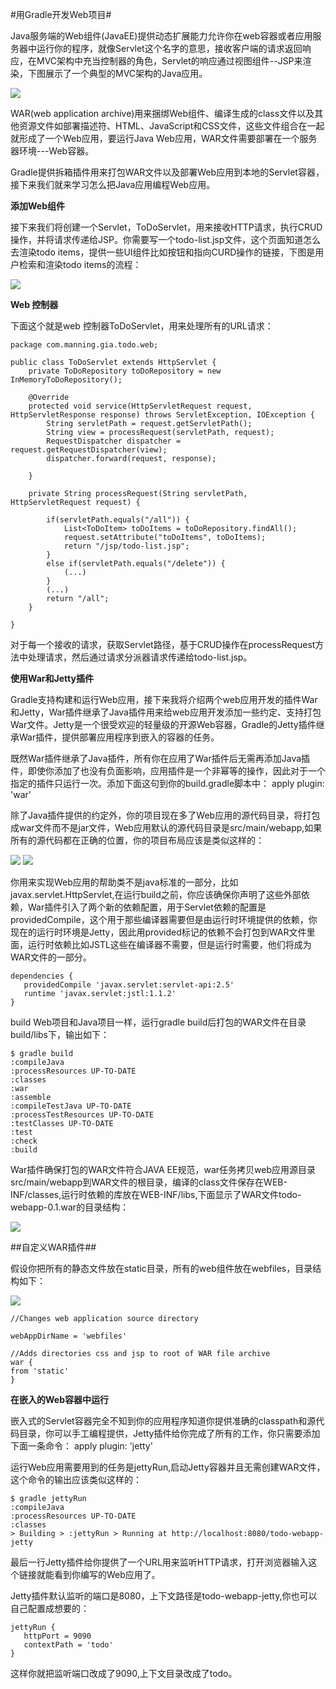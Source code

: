#用Gradle开发Web项目#

Java服务端的Web组件(JavaEE)提供动态扩展能力允许你在web容器或者应用服务器中运行你的程序，就像Servlet这个名字的意思，接收客户端的请求返回响应，在MVC架构中充当控制器的角色，Servlet的响应通过视图组件--JSP来渲染，下图展示了一个典型的MVC架构的Java应用。

![](/images/dag15.png)

WAR(web application archive)用来捆绑Web组件、编译生成的class文件以及其他资源文件如部署描述符、HTML、JavaScript和CSS文件，这些文件组合在一起就形成了一个Web应用，要运行Java Web应用，WAR文件需要部署在一个服务器环境---Web容器。

Gradle提供拆箱插件用来打包WAR文件以及部署Web应用到本地的Servlet容器，接下来我们就来学习怎么把Java应用编程Web应用。

**添加Web组件**

接下来我们将创建一个Servlet，ToDoServlet，用来接收HTTP请求，执行CRUD操作，并将请求传递给JSP。你需要写一个todo-list.jsp文件，这个页面知道怎么去渲染todo items，提供一些UI组件比如按钮和指向CURD操作的链接，下图是用户检索和渲染todo items的流程：

![](/images/dag16.png)

**Web 控制器**

下面这个就是web 控制器ToDoServlet，用来处理所有的URL请求：

	package com.manning.gia.todo.web;

	public class ToDoServlet extends HttpServlet {
		private ToDoRepository toDoRepository = new InMemoryToDoRepository();

		@Override
		protected void service(HttpServletRequest request, HttpServletResponse response) throws ServletException, IOException {
    		String servletPath = request.getServletPath();
    		String view = processRequest(servletPath, request);
    		RequestDispatcher dispatcher = request.getRequestDispatcher(view);
    		dispatcher.forward(request, response);
	 
		}

		private String processRequest(String servletPath, HttpServletRequest request) {

    		if(servletPath.equals("/all")) {
        		List<ToDoItem> toDoItems = toDoRepository.findAll();
        		request.setAttribute("toDoItems", toDoItems);
        		return "/jsp/todo-list.jsp";
    		}
    		else if(servletPath.equals("/delete")) {
    	       	(...)
    		}
    		(...)
    		return "/all";
		}

	}


对于每一个接收的请求，获取Servlet路径，基于CRUD操作在processRequest方法中处理请求，然后通过请求分派器请求传递给todo-list.jsp。

**使用War和Jetty插件**

Gradle支持构建和运行Web应用，接下来我将介绍两个web应用开发的插件War和Jetty，War插件继承了Java插件用来给web应用开发添加一些约定、支持打包War文件。Jetty是一个很受欢迎的轻量级的开源Web容器，Gradle的Jetty插件继承War插件，提供部署应用程序到嵌入的容器的任务。

既然War插件继承了Java插件，所有你在应用了War插件后无需再添加Java插件，即使你添加了也没有负面影响，应用插件是一个非幂等的操作，因此对于一个指定的插件只运行一次。添加下面这句到你的build.gradle脚本中：
	apply plugin: 'war'

除了Java插件提供的约定外，你的项目现在多了Web应用的源代码目录，将打包成war文件而不是jar文件，Web应用默认的源代码目录是src/main/webapp,如果所有的源代码都在正确的位置，你的项目布局应该是类似这样的：

![](/images/dag17.png)
![](/images/dag18.png)

你用来实现Web应用的帮助类不是java标准的一部分，比如javax.servlet.HttpServlet,在运行build之前，你应该确保你声明了这些外部依赖，War插件引入了两个新的依赖配置，用于Servlet依赖的配置是providedCompile，这个用于那些编译器需要但是由运行时环境提供的依赖，你现在的运行时环境是Jetty，因此用provided标记的依赖不会打包到WAR文件里面，运行时依赖比如JSTL这些在编译器不需要，但是运行时需要，他们将成为WAR文件的一部分。

	dependencies {
	   providedCompile 'javax.servlet:servlet-api:2.5'
	   runtime 'javax.servlet:jstl:1.1.2'
	}


build Web项目和Java项目一样，运行gradle build后打包的WAR文件在目录build/libs下，输出如下：

	$ gradle build
	:compileJava
	:processResources UP-TO-DATE
	:classes
	:war
	:assemble
	:compileTestJava UP-TO-DATE
	:processTestResources UP-TO-DATE
	:testClasses UP-TO-DATE
	:test
	:check
	:build

War插件确保打包的WAR文件符合JAVA EE规范，war任务拷贝web应用源目录src/main/webapp到WAR文件的根目录，编译的class文件保存在WEB-INF/classes,运行时依赖的库放在WEB-INF/libs,下面显示了WAR文件todo-webapp-0.1.war的目录结构：

![](/images/dag19.png)

##自定义WAR插件##

假设你把所有的静态文件放在static目录，所有的web组件放在webfiles，目录结构如下：

![](/images/dag20.png)


	//Changes web application source directory

	webAppDirName = 'webfiles'

	//Adds directories css and jsp to root of WAR file archive
	war {
	from 'static'
	}

**在嵌入的Web容器中运行**

嵌入式的Servlet容器完全不知到你的应用程序知道你提供准确的classpath和源代码目录，你可以手工编程提供，Jetty插件给你完成了所有的工作，你只需要添加下面一条命令：
	apply plugin: 'jetty'

运行Web应用需要用到的任务是jettyRun,启动Jetty容器并且无需创建WAR文件，这个命令的输出应该类似这样的：

	$ gradle jettyRun
	:compileJava
	:processResources UP-TO-DATE
	:classes
	> Building > :jettyRun > Running at http://localhost:8080/todo-webapp-jetty

最后一行Jetty插件给你提供了一个URL用来监听HTTP请求，打开浏览器输入这个链接就能看到你编写的Web应用了。

Jetty插件默认监听的端口是8080，上下文路径是todo-webapp-jetty,你也可以自己配置成想要的：

	jettyRun {
	   httpPort = 9090
	   contextPath = 'todo'
	}

这样你就把监听端口改成了9090,上下文目录改成了todo。






